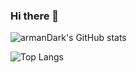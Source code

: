 ### Hi there 👋

<!--
**armanDark/armanDark** is a ✨ _special_ ✨ repository because its `README.md` (this file) appears on your GitHub profile.
-->

![armanDark's GitHub stats](https://github-readme-stats.vercel.app/api?username=armanDark&hide=contribs,issues,stars)

![Top Langs](https://github-readme-stats.vercel.app/api/top-langs/?username=armanDark)
